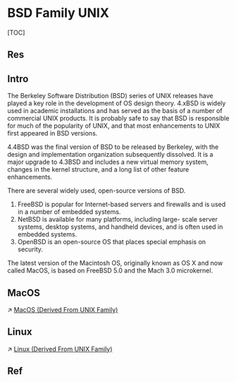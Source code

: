 # BSD Family UNIX

[TOC]



## Res


## Intro
The Berkeley Software Distribution (BSD) series of UNIX releases have played a key role in the development of OS design theory. 4.xBSD is widely used in academic installations and has served as the basis of a number of commercial UNIX products. It is probably safe to say that BSD is responsible for much of the popularity of UNIX, and that most enhancements to UNIX first appeared in BSD versions.

4.4BSD was the final version of BSD to be released by Berkeley, with the design and implementation organization subsequently dissolved. It is a major upgrade to 4.3BSD and includes a new virtual memory system, changes in the kernel structure, and a long list of other feature enhancements.

There are several widely used, open-source versions of BSD. 
1. FreeBSD is popular for Internet-based servers and firewalls and is used in a number of embedded systems. 
2. NetBSD is available for many platforms, including large- scale server systems, desktop systems, and handheld devices, and is often used in embedded systems.
3. OpenBSD is an open-source OS that places special emphasis on security.

The latest version of the Macintosh OS, originally known as OS X and now called MacOS, is based on FreeBSD 5.0 and the Mach 3.0 microkernel.


## MacOS
↗ [MacOS (Derived From UNIX Family)](../../Apple/MacOS%20(Derived%20From%20UNIX%20Family)/MacOS%20(Derived%20From%20UNIX%20Family).md)


## Linux
↗ [Linux (Derived From UNIX Family)](../../Linux%20(Derived%20From%20UNIX%20Family)/Linux%20(Derived%20From%20UNIX%20Family).md)



## Ref

